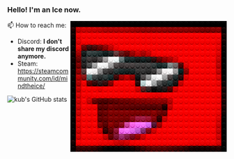 
### Hello! I'm an Ice now.

<img src="./legofy2.png" width="359" height="300" align="right"/>

📫 How to reach me:
- Discord: **I don't share my discord anymore.**
- Steam: https://steamcommunity.com/id/mindtheice/

![kub's GitHub stats](https://github-readme-stats.vercel.app/api?username=mindtheice&show_icons=true&theme=synthwave)
